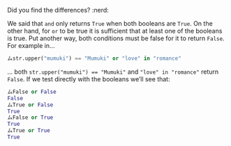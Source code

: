 Did you find the differences? :nerd:

We said that `and` only returns `True` when both booleans are `True`. On the other hand, for `or` to be true it is sufficient that at least one of the booleans is true. Put another way, both conditions must be false for it to return `False`. For example in...

``` python
ムstr.upper("mumuki") == "Mumuki" or "love" in "romance"
```

... both `str.upper("mumuki") == "Mumuki"` and `"love" in "romance"` return `False`. If we test directly with the booleans we’ll see that:

```python
ムFalse or False
False
ムTrue or False
True
ムFalse or True
True
ムTrue or True
True
```
